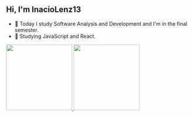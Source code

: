   ##   Hi, I'm InacioLenz13

- 🔭 Today I study Software Analysis and Development and I'm in the final semester.
- 🌱 Studying JavaScript and React.

<div>
  <a href="https://github.com/InacioLenz13">
    <img height="180em" src="https://github-readme-stats.vercel.app/api?username=InacioLenz13&show_icons=true&theme=tokyonight&include_all_commits=true&count_private=true"/>
    <img height="180em" src="https://github-readme-stats.vercel.app/api/top-langs/?username=InacioLenz13&layout=compact&langs_count=16&theme=tokyonight"/>
  </a>
</div>



                    
          


